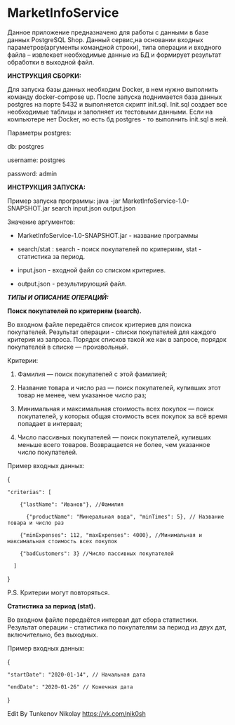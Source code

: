 # MarketInfoService
Данное приложение предназначено для работы с данными в базе данных PostgreSQL Shop. 
Данный сервис,на основании входных параметров(аргументы командной строки), 
типа операции и входного файла – извлекает необходимые данные из БД и формирует результат обработки в выходной файл. 

**ИНСТРУКЦИЯ СБОРКИ:**

Для запуска базы данных необходим Docker, в нем нужно выполнить команду docker-compose up. 
После запуска поднимается база данных postgres на порте 5432 и выполняется скрипт init.sql. Init.sql создает все необходимые таблицы и заполняет их тестовыми данными. 
Если на компьютере нет Docker, но есть бд postgres - то выполнить init.sql в ней.

Параметры postgres:

db: postgres

username: postgres

password: admin

**ИНСТРУКЦИЯ ЗАПУСКА:**

Пример запуска программы: java -jar MarketInfoService-1.0-SNAPSHOT.jar search input.json output.json

Значение аргументов:

- MarketInfoService-1.0-SNAPSHOT.jar - название программы

- search/stat : search - поиск покупателей по критериям, stat - статистика за период.

- input.json - входной файл со списком критериев.

- output.json - результирующий файл.


***ТИПЫ И ОПИСАНИЕ ОПЕРАЦИЙ:***

**Поиск покупателей по критериям (search).**

Во входном файле передаётся список критериев для поиска покупателей. 
Результат операции - списки покупателей для каждого критерия из запроса. Порядок списков такой же как в запросе, порядок покупателей в списке — произвольный.

Критерии:

1. Фамилия — поиск покупателей с этой фамилией;

2. Название товара и число раз — поиск покупателей, купивших этот товар не менее, чем указанное число раз;

3. Минимальная и максимальная стоимость всех покупок — поиск покупателей, у которых общая стоимость всех покупок за всё время попадает в интервал;

4. Число пассивных покупателей — поиск покупателей, купивших меньше всего товаров. Возвращается не более, чем указанное число покупателей.

Пример входных данных: 

{

	"criterias": [ 

	    {"lastName": "Иванов"}, //Фамилия

		  {"productName": "Минеральная вода", "minTimes": 5}, // Название товара и число раз

	    {"minExpenses": 112, "maxExpenses": 4000}, //Минимальная и максимальная стоимость всех покупок

	    {"badCustomers": 3} //Число пассивных покупателей

      ]

}

P.S. Критерии могут повторяться.

**Статистика за период (stat).**

Во входном файле передаётся интервал дат сбора статистики. Результат операции - статистика по покупателям за период из двух дат, включительно, без выходных.

Пример входных данных:

{

    "startDate": "2020-01-14", // Начальная дата

    "endDate": "2020-01-26" // Конечная дата

}


Edit By Tunkenov Nikolay 
https://vk.com/nik0sh
